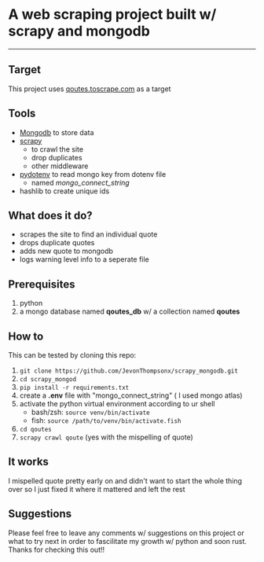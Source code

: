 # A web scraping project built w/ scrapy and mongodb
---
## Target
This project uses [qoutes.toscrape.com](https://quotes.toscrape.com) as a target

## Tools 
- [Mongodb](https://www.mongodb.com) to store data
- [scrapy](https://docs.scrapy.org/en/latest/)
    -  to crawl the site
    -  drop duplicates
    -  other middleware
- [pydotenv](https://github.com/theskumar/python-dotenv) to read mongo key from dotenv file
    - named *mongo_connect_string*
- hashlib to create unique ids

## What does it do? 
- scrapes the site to find an individual quote
- drops duplicate quotes
- adds new quote to mongodb
- logs warning level info to a seperate file 

## Prerequisites
1. python
2. a mongo database named **qoutes_db** w/ a collection named **qoutes**

## How to
This can be tested by cloning this repo:
1. ``git clone https://github.com/JevonThompsonx/scrapy_mongodb.git``
2. ``cd scrapy_mongod``
3. ``pip install -r requirements.txt``
5. create a **.env** file with "mongo_connect_string" ( I used mongo atlas)
6. activate the python virtual environment according to ur shell
    - bash/zsh: ``source venv/bin/activate``
    - fish: ``source /path/to/venv/bin/activate.fish``
7. ``cd qoutes``
8. ``scrapy crawl qoute`` (yes with the mispelling of quote)

## It works
I mispelled quote pretty early on and didn't want to start the whole thing over so I just fixed it where it mattered and left the rest

## Suggestions
Please feel free to leave any comments w/ suggestions on this project or what to try next in order to fascilitate my growth w/ python and soon rust. Thanks for checking this out!!
